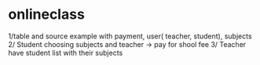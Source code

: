 # onlineclass
1/table and source example with payment, user( teacher, student), subjects
2/ Student choosing subjects and teacher -> pay for shool fee
3/ Teacher have student list with their subjects
